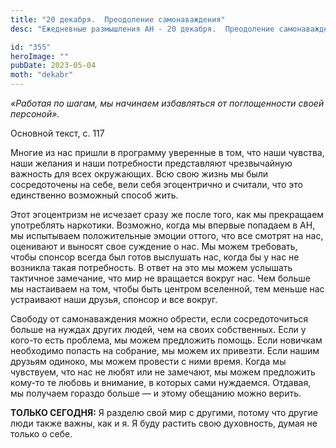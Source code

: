 ```yaml
---
title: "20 декабря.  Преодоление самонаваждения"
desc: "Ежедневные размышления АН - 20 декабря.  Преодоление самонаваждения"

id: "355"
heroImage: ""
pubDate: 2023-05-04
moth: "dekabr"
---
```


_«Работая по шагам, мы начинаем избавляться от поглощенности своей персоной»._

Основной текст, с. 117

Многие из нас пришли в программу уверенные в том, что наши чувства, наши
желания и наши потребности представляют чрезвычайную важность для всех
окружающих. Всю свою жизнь мы были сосредоточены на себе, вели себя
эгоцентрично и считали, что это единственно возможный способ жить.

Этот эгоцентризм не исчезает сразу же после того, как мы прекращаем
употреблять наркотики. Возможно, когда мы впервые попадаем в АН, мы испытываем
положительные эмоции оттого, что все смотрят на нас, оценивают и выносят свое
суждение о нас. Мы можем требовать, чтобы спонсор всегда был готов выслушать
нас, когда бы у нас не возникла такая потребность. В ответ на это мы можем
услышать тактичное замечание, что мир не вращается вокруг нас. Чем больше мы
настаиваем на том, чтобы быть центром вселенной, тем меньше нас устраивают
наши друзья, спонсор и все вокруг.

Свободу от самонаваждения можно обрести, если сосредоточиться больше на нуждах
других людей, чем на своих собственных. Если у кого-то есть проблема, мы можем
предложить помощь. Если новичкам необходимо попасть на собрание, мы можем их
привезти. Если нашим друзьям одиноко, мы можем провести с ними время. Когда мы
чувствуем, что нас не любят или не замечают, мы можем предложить кому-то те
любовь и внимание, в которых сами нуждаемся. Отдавая, мы получаем гораздо
больше — и этому обещанию можно верить.

**ТОЛЬКО СЕГОДНЯ:** Я разделю свой мир с другими, потому что другие люди также
важны, как и я. Я буду растить свою духовность, думая не только о себе.
